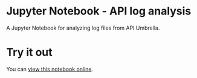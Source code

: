 # Jupyter Notebook - API log analysis
A Jupyter Notebook for analyzing log files from API Umbrella.

# Try it out
You can [view this notebook online](https://github.com/apinf/jupyter-api-log-analysis/blob/master/API_log_analysis.ipynb).
